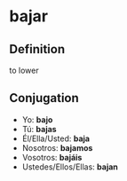 # bajar

## Definition
to lower

## Conjugation

- Yo: **bajo**
- Tú: **bajas**
- Él/Ella/Usted: **baja**
- Nosotros: **bajamos**
- Vosotros: **bajáis**
- Ustedes/Ellos/Ellas: **bajan**